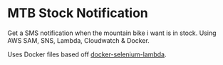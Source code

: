 # MTB Stock Notification

Get a SMS notification when the mountain bike i want is in stock. Using AWS SAM, SNS, Lambda, Cloudwatch & Docker.

Uses Docker files based off [docker-selenium-lambda](https://github.com/umihico/docker-selenium-lambda).